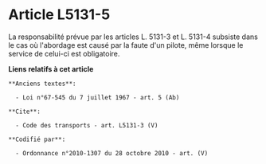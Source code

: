 # Article L5131-5

La responsabilité prévue par les articles L. 5131-3 et L. 5131-4 subsiste dans le cas où l'abordage est causé par la faute
d'un pilote, même lorsque le service de celui-ci est obligatoire.

**Liens relatifs à cet article**

	**Anciens textes**:

	  - Loi n°67-545 du 7 juillet 1967 - art. 5 (Ab)

	**Cite**:

	  - Code des transports - art. L5131-3 (V)

	**Codifié par**:

	  - Ordonnance n°2010-1307 du 28 octobre 2010 - art. (V)
